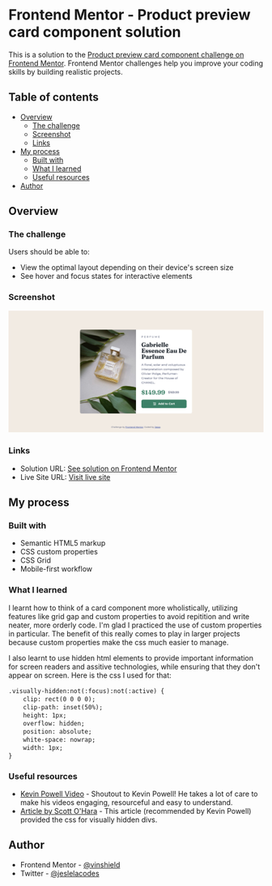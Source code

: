 # Frontend Mentor - Product preview card component solution

This is a solution to the [Product preview card component challenge on Frontend Mentor](https://www.frontendmentor.io/challenges/product-preview-card-component-GO7UmttRfa). Frontend Mentor challenges help you improve your coding skills by building realistic projects.

## Table of contents

- [Overview](#overview)
  - [The challenge](#the-challenge)
  - [Screenshot](#screenshot)
  - [Links](#links)
- [My process](#my-process)
  - [Built with](#built-with)
  - [What I learned](#what-i-learned)
  - [Useful resources](#useful-resources)
- [Author](#author)

## Overview

### The challenge

Users should be able to:

- View the optimal layout depending on their device's screen size
- See hover and focus states for interactive elements

### Screenshot

![](./images/screenshot.png)

### Links

- Solution URL: [See solution on Frontend Mentor](https://www.frontendmentor.io/solutions/responsive-card-component-using-css-grid-taACKQCR6z)
- Live Site URL: [Visit live site](https://vinshield.github.io/product-preview-card-component-main/)

## My process

### Built with

- Semantic HTML5 markup
- CSS custom properties
- CSS Grid
- Mobile-first workflow

### What I learned

I learnt how to think of a card component more wholistically, utilizing features like grid gap and custom properties to avoid repitition and write neater, more orderly code. I'm glad I practiced the use of custom properties in particular. The benefit of this really comes to play in larger projects because custom properties make the css much easier to manage.

I also learnt to use hidden html elements to provide important information for screen readers and assitive technologies, while ensuring that they don't appear on screen. Here is the css I used for that:

```
.visually-hidden:not(:focus):not(:active) {
	clip: rect(0 0 0 0);
	clip-path: inset(50%);
	height: 1px;
	overflow: hidden;
	position: absolute;
	white-space: nowrap;
	width: 1px;
}

```

### Useful resources

- [Kevin Powell Video](https://www.youtube.com/watch?v=B2WL6KkqhLQ&ab_channel=KevinPowell) - Shoutout to Kevin Powell! He takes a lot of care to make his videos engaging, resourceful and easy to understand. 
- [Article by Scott O'Hara](https://www.scottohara.me/blog/2017/04/14/inclusively-hiddena.html) - This article (recommended by Kevin Powell) provided the css for visually hidden divs.

## Author

- Frontend Mentor - [@vinshield](https://www.frontendmentor.io/profile/vinshield)
- Twitter - [@jeslelacodes](https://www.twitter.com/jeslelacodes)
